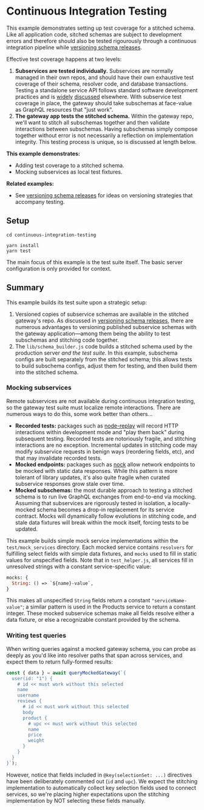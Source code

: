 # Continuous Integration Testing

This example demonstrates setting up test coverage for a stitched schema. Like all application code, sitched schemas are subject to development errors and therefore should also be tested rigourously through a continuous integration pipeline while [versioning schema releases](../versioning-schema-releases).

Effective test coverage happens at two levels:

1. **Subservices are tested individually.** Subservices are normally managed in their own repos, and should have their own exhaustive test coverage of their schema, resolver code, and database transactions. Testing a standalone service API follows standard software development practices and is [widely](https://blog.testproject.io/2020/06/23/testing-graphql-api/) [discussed](https://medium.com/entria/testing-a-graphql-server-using-jest-4e00d0e4980e) elsewhere. With subservice test coverage in place, the gateway should take subschemas at face-value as GraphQL resources that "just work".
2. **The gateway app tests the stitched schema.** Within the gateway repo, we'll want to stitch all subschemas together and then validate interactions between subschemas. Having subschemas simply compose together without error is not necessarily a reflection on implementation integrity. This testing process is unique, so is discussed at length below.

**This example demonstrates:**

- Adding test coverage to a stitched schema.
- Mocking subservices as local test fixtures.

**Related examples:**

- See [versioning schema releases](../versioning-schema-releases) for ideas on versioning strategies that accompany testing.

## Setup

```shell
cd continuous-integration-testing

yarn install
yarn test
```

The main focus of this example is the test suite itself. The basic server configuration is only provided for context.

## Summary

This example builds its test suite upon a strategic setup:

1. Versioned copies of subservice schemas are available in the stitched gateway's repo. As discussed in [versioning schema releases](../versioning-schema-releases), there are numerous advantages to versioning published subservice schemas with the gateway application&mdash;among them being the ability to test subschemas and stitching code together.
2. The `lib/schema_builder.js` code builds a stitched schema used by the production server _and the test suite_. In this example, subschema configs are built separately from the stitched schema; this allows tests to build subschema configs, adjust them for testing, and then build them into the stitched schema.

### Mocking subservices

Remote subservices are not available during continuous integration testing, so the gateway test suite must localize remote interactions. There are numerous ways to do this, some work better than others...

* **Recorded tests:** packages such as [node-replay](https://github.com/assaf/node-replay) will record HTTP interactions within development mode and "play them back" during subsequent testing. Recorded tests are notoriously fragile, and stitching interactions are no exception. Incremental updates in stitching code may modify subservice requests in benign ways (reordering fields, etc), and that may invalidate recorded tests.
* **Mocked endpoints:** packages such as [nock](https://github.com/nock/nock) allow network endpoints to be mocked with static data responses. While this pattern is more tolerant of library updates, it's also quite fragile when curated subservice responses grow stale over time.
* **Mocked subschemas:** the most durable approach to testing a stitched schema is to run live GraphQL exchanges from end-to-end via mocking. Assuming that subservices are rigorously tested in isolation, a locally-mocked schema becomes a drop-in replacement for its service contract. Mocks will dynamically follow evolutions in stitching code, and stale data fixtures will break within the mock itself, forcing tests to be updated.

This example builds simple mock service implementations within the `test/mock_services` directory. Each mocked service contains `resolvers` for fulfilling select fields with simple data fixtures, and `mocks` used to fill in static values for unspecified fields. Note that in `test_helper.js`, all services fill in unresolved strings with a constant service-specific value:

```graphql
mocks: {
  String: () => `${name}-value`,
}
```

This makes all unspecified `String` fields return a constant `"serviceName-value"`; a similar pattern is used in the Products service to return a constant integer. These mocked subservice schemas make all fields resolve either a data fixture, or else a recognizable constant provided by the schema.

### Writing test queries

When writing queries against a mocked gateway schema, you can probe as deeply as you'd like into resolver paths that span across services, and expect them to return fully-formed results:

```js
const { data } = await queryMockedGateway(`{
  user(id: "1") {
    # id << must work without this selected
    name
    username
    reviews {
      # id << must work without this selected
      body
      product {
        # upc << must work without this selected
        name
        price
        weight
      }
    }
  }
}`);
```

However, notice that fields included in `@key(selectionSet: ...)` directives have been deliberately commented out (`id` and `upc`). We expect the stitching implementation to automatically collect key selection fields used to connect services, so we're placing higher expectations upon the stitching implementation by NOT selecting these fields manually.

